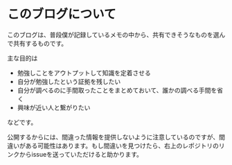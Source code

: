 # このブログについて

このブログは、普段僕が記録しているメモの中から、共有できそうなものを選んで共有するものです。

主な目的は

- 勉強しことをアウトプットして知識を定着させる
- 自分が勉強したという証拠を残したい
- 自分が調べるのに手間取ったことをまとめておいて、誰かの調べる手間を省く
- 興味が近い人と繋がりたい

などです。

公開するからには、間違った情報を提供しないように注意しているのですが、間違いがある可能性はあります。もし間違いを見つけたら、右上のレポジトリのリンクからissueを送っていただけると助かります。
